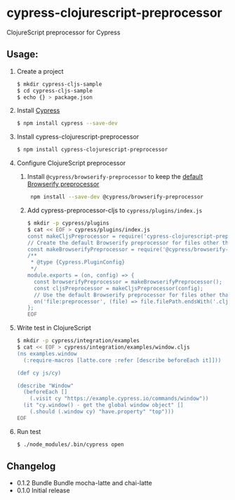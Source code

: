 # cypress-clojurescript-preprocessor

ClojureScript preprocessor for Cypress

## Usage:

1. Create a project

   ```sh
   $ mkdir cypress-cljs-sample
   $ cd cypress-cljs-sample
   $ echo {} > package.json
   ```

2. Install [Cypress](https://docs.cypress.io/guides/getting-started/installing-cypress.html#Installing)

   ```sh
   $ npm install cypress --save-dev
   ```

3. Install cypress-clojurescript-preprocessor

   ```sh
   $ npm install cypress-clojurescript-preprocessor
   ```

4. Configure ClojureScript preprocessor

   1. Install  `@cypress/browserify-preprocessor` to keep the [default Browserify preprocessor](https://docs.cypress.io/api/plugins/preprocessors-api.html#Defaults)

      ```sh
       npm install --save-dev @cypress/browserify-preprocessor
      ```

   2. Add cypress-preprocessor-cljs to `cypress/plugins/index.js`

      ```sh
      $ mkdir -p cypress/plugins
      $ cat << EOF > cypress/plugins/index.js
      const makeCljsPreprocessor = require('cypress-clojurescript-preprocessor');
      // Create the default Browserify preprocessor for files other than *.cljs
      const makeBrowserifyPreprocessor = require('@cypress/browserify-preprocessor');
      /**
       * @type {Cypress.PluginConfig}
       */
      module.exports = (on, config) => {
        const browserifyPreprocessor = makeBrowserifyPreprocessor();
        const cljsPreprocessor = makeCljsPreprocessor(config);
        // Use the default Browserify preprocessor for files other than *.cljs
        on('file:preprocessor', (file) => file.filePath.endsWith('.cljs') ? cljsPreprocessor(file) : browserifyPreprocessor(file));
      };
      EOF
      ```
5. Write test in ClojureScript

   ```sh
   $ mkdir -p cypress/integration/examples
   $ cat << EOF > cypress/integration/examples/window.cljs
   (ns examples.window
     (:require-macros [latte.core :refer [describe beforeEach it]]))

   (def cy js/cy)

   (describe "Window"
     (beforeEach []
       (.visit cy "https://example.cypress.io/commands/window"))
     (it "cy.window() - get the global window object" []
       (.should (.window cy) "have.property" "top")))
   EOF
   ```
6. Run test

   ```sh
   $ ./node_modules/.bin/cypress open
   ```

## Changelog

* 0.1.2 Bundle Bundle mocha-latte and chai-latte 
* 0.1.0 Initial release
